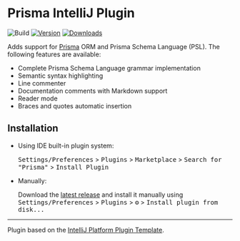 # Prisma IntelliJ Plugin

![Build](https://github.com/vepanimas/intellij-prisma/workflows/Build/badge.svg)
[![Version](https://img.shields.io/jetbrains/plugin/v/com.vepanimas.intellij.prisma.svg)](https://plugins.jetbrains.com/plugin/com.vepanimas.intellij.prisma)
[![Downloads](https://img.shields.io/jetbrains/plugin/d/com.vepanimas.intellij.prisma.svg)](https://plugins.jetbrains.com/plugin/com.vepanimas.intellij.prisma)

<!-- Plugin description -->
Adds support for [Prisma](https://www.prisma.io/) ORM and Prisma Schema Language (PSL). 
The following features are available:

* Complete Prisma Schema Language grammar implementation
* Semantic syntax highlighting
* Line commenter 
* Documentation comments with Markdown support
* Reader mode
* Braces and quotes automatic insertion
<!-- Plugin description end -->

## Installation

- Using IDE built-in plugin system:

  <kbd>Settings/Preferences</kbd> > <kbd>Plugins</kbd> > <kbd>Marketplace</kbd> > <kbd>Search for "Prisma"</kbd> >
  <kbd>Install Plugin</kbd>
  
- Manually:

  Download the [latest release](https://github.com/vepanimas/intellij-prisma/releases/latest) and install it manually using
  <kbd>Settings/Preferences</kbd> > <kbd>Plugins</kbd> > <kbd>⚙️</kbd> > <kbd>Install plugin from disk...</kbd>


---
Plugin based on the [IntelliJ Platform Plugin Template][template].

[template]: https://github.com/JetBrains/intellij-platform-plugin-template
